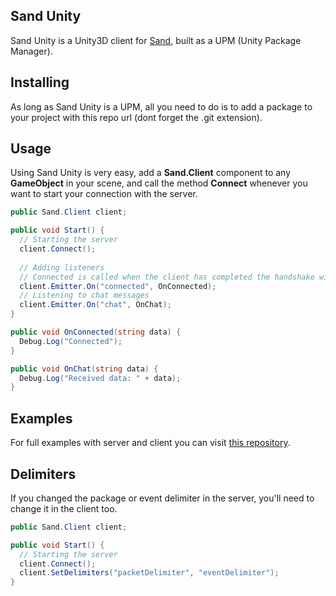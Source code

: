 ## Sand Unity

Sand Unity is a Unity3D client for [Sand](https://github.com/ccadori/sand-socket), built as a UPM (Unity Package Manager).

## Installing

As long as Sand Unity is a UPM, all you need to do is to add a package to your project with this repo url (dont forget the .git extension).

## Usage

Using Sand Unity is very easy, add a **Sand.Client** component to any **GameObject** in your scene, and call the 
method **Connect** whenever you want to start your connection with the server.

```C#
public Sand.Client client;

public void Start() {
  // Starting the server
  client.Connect();
  
  // Adding listeners
  // Connected is called when the client has completed the handshake with the server
  client.Emitter.On("connected", OnConnected);
  // Listening to chat messages
  client.Emitter.On("chat", OnChat);
}

public void OnConnected(string data) {
  Debug.Log("Connected");
}

public void OnChat(string data) {
  Debug.Log("Received data: " + data);
}

```

## Examples

For full examples with server and client you can visit [this repository](https://github.com/ccadori/sand-socket-examples).

## Delimiters

If you changed the package or event delimiter in the server, you'll need to change it in the client too.

```C#
public Sand.Client client;

public void Start() {
  // Starting the server
  client.Connect();
  client.SetDelimiters("packetDelimiter", "eventDelimiter");
}
```
